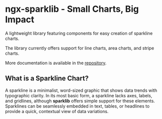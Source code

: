 # ngx-sparklib - Small Charts, Big Impact

A lightweight library featuring components for easy creation of sparkline charts.

The library currently offers support for line charts, area charts, and stripe charts.

More documentation is available in the [repository](https://github.com/TobyBackstrom/sparklib).

## What is a Sparkline Chart?

A sparkline is a minimalist, word-sized graphic that shows data trends with typographic clarity. In its most basic form, a sparkline lacks axes, labels, and gridlines, although **sparklib** offers simple support for these elements. Sparklines can be seamlessly embedded in text, tables, or headlines to provide a quick, contextual view of data variations.
